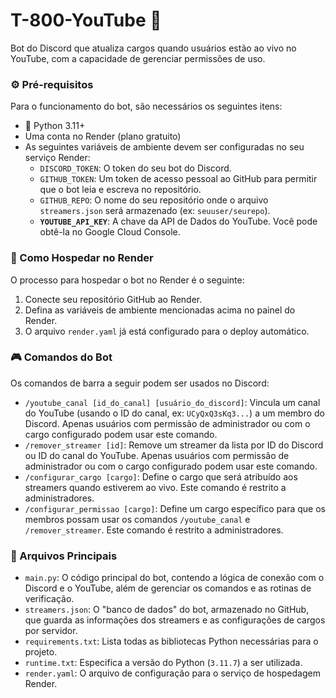 # T-800-YouTube 🤖

Bot do Discord que atualiza cargos quando usuários estão ao vivo no YouTube, com a capacidade de gerenciar permissões de uso.

### ⚙️ Pré-requisitos
Para o funcionamento do bot, são necessários os seguintes itens:
* 🐍 Python 3.11+
* Uma conta no Render (plano gratuito)
* As seguintes variáveis de ambiente devem ser configuradas no seu serviço Render:
    * `DISCORD_TOKEN`: O token do seu bot do Discord.
    * `GITHUB_TOKEN`: Um token de acesso pessoal ao GitHub para permitir que o bot leia e escreva no repositório.
    * `GITHUB_REPO`: O nome do seu repositório onde o arquivo `streamers.json` será armazenado (ex: `seuuser/seurepo`).
    * **`YOUTUBE_API_KEY`**: A chave da API de Dados do YouTube. Você pode obtê-la no Google Cloud Console.

### 🚀 Como Hospedar no Render
O processo para hospedar o bot no Render é o seguinte:
1.  Conecte seu repositório GitHub ao Render.
2.  Defina as variáveis de ambiente mencionadas acima no painel do Render.
3.  O arquivo `render.yaml` já está configurado para o deploy automático.

### 🎮 Comandos do Bot
Os comandos de barra a seguir podem ser usados no Discord:
* `/youtube_canal [id_do_canal] [usuário_do_discord]`: Vincula um canal do YouTube (usando o ID do canal, ex: `UCyQxQ3sKq3...`) a um membro do Discord. Apenas usuários com permissão de administrador ou com o cargo configurado podem usar este comando.
* `/remover_streamer [id]`: Remove um streamer da lista por ID do Discord ou ID do canal do YouTube. Apenas usuários com permissão de administrador ou com o cargo configurado podem usar este comando.
* `/configurar_cargo [cargo]`: Define o cargo que será atribuído aos streamers quando estiverem ao vivo. Este comando é restrito a administradores.
* `/configurar_permissao [cargo]`: Define um cargo específico para que os membros possam usar os comandos `/youtube_canal` e `/remover_streamer`. Este comando é restrito a administradores.

### 📂 Arquivos Principais
* `main.py`: O código principal do bot, contendo a lógica de conexão com o Discord e o YouTube, além de gerenciar os comandos e as rotinas de verificação.
* `streamers.json`: O "banco de dados" do bot, armazenado no GitHub, que guarda as informações dos streamers e as configurações de cargos por servidor.
* `requirements.txt`: Lista todas as bibliotecas Python necessárias para o projeto.
* `runtime.txt`: Especifica a versão do Python (`3.11.7`) a ser utilizada.
* `render.yaml`: O arquivo de configuração para o serviço de hospedagem Render.
